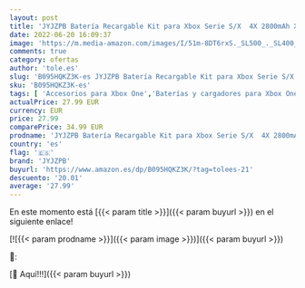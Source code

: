 ```yaml
---
layout: post
title: 'JYJZPB Batería Recargable Kit para Xbox Serie S/X  4X 2800mAh Xbox One Mando Batería y Cargador Paquete para Xbox One/Xbox Serie S/X Elite  2.5H Carga Rápida'
date: 2022-06-20 16:09:37
image: 'https://m.media-amazon.com/images/I/51m-8DT6rxS._SL500_._SL400_.jpg'
comments: true
category: ofertas
author: 'tole.es'
slug: 'B095HQKZ3K-es JYJZPB Batería Recargable Kit para Xbox Serie S/X 4X...'
sku: 'B095HQKZ3K-es'
tags: [ 'Accesorios para Xbox One','Baterías y cargadores para Xbox One','Electrónica','Hardware y juegos para Xbox One','Sets de baterías y cargadores para Xbox One','Videojuegos','jyjzpb','xbox','🇪🇸', ]
actualPrice: 27.99 EUR
currency: EUR
price: 27.99
comparePrice: 34.99 EUR
prodname: 'JYJZPB Batería Recargable Kit para Xbox Serie S/X  4X 2800mAh Xbox One Mando Batería y Cargador Paquete para Xbox One/Xbox Serie S/X Elite  2.5H Carga Rápida'
country: 'es'
flag: '🇪🇸'
brand: 'JYJZPB'
buyurl: 'https://www.amazon.es/dp/B095HQKZ3K/?tag=tolees-21'
descuento: '20.01'
average: '27.99'
---
```


En este momento está [{{< param title >}}]({{< param buyurl >}}) en el siguiente enlace!

[![{{< param prodname >}}]({{< param image >}})]({{< param buyurl >}})

🔎:


[🛒 Aquí!!!]({{< param buyurl >}})
